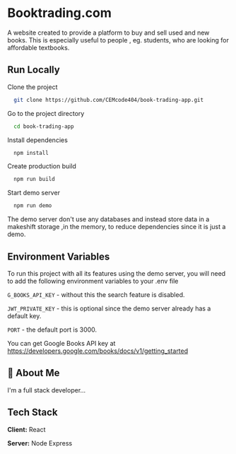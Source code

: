 # Booktrading.com

A website created to provide a platform to buy and sell used and new books. This is especially useful to people , eg. students, who are looking for affordable textbooks.

## Run Locally

Clone the project

```bash
  git clone https://github.com/CEMcode404/book-trading-app.git
```

Go to the project directory

```bash
  cd book-trading-app
```

Install dependencies

```bash
  npm install
```

Create production build

```bash
  npm run build
```

Start demo server

```bash
  npm run demo
```

The demo server don't use any databases and instead store data in a makeshift storage ,in the memory, to reduce dependencies since it is just a demo.

## Environment Variables

To run this project with all its features using the demo server, you will need to add the following environment variables to your .env file

`G_BOOKS_API_KEY` - without this the search feature is disabled.

`JWT_PRIVATE_KEY` - this is optional since the demo server already has a default key.

`PORT` - the default port is 3000.

You can get Google Books API key at https://developers.google.com/books/docs/v1/getting_started

## 🚀 About Me

I'm a full stack developer...

## Tech Stack

**Client:** React

**Server:** Node Express
